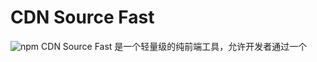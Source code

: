 #  CDN Source Fast
![npm](https://www.npmjs.com/package/cdnsf)
CDN Source Fast 是一个轻量级的纯前端工具，允许开发者通过一个 <script> 标签，在 HTML 中动态加载多个 CDN 资源，并支持通过 JSON 文件进行统一管理。

CDN Source Fast is a lightweight, pure frontend tool that allows developers to dynamically load multiple CDN resources in HTML using a single <script> tag. It also supports unified management of resources via a JSON file.

## 快速开始 Quick Start
### 1.配置CDN源 Configure CDN Sources

在**cdn-config.json**文件中添加CDN源，例如：

Add CDN sources to a cdn-config.json file, for example:

```
{
  "libraries": {
    "jquery": "https://code.jquery.com/jquery-3.6.0.min.js",
    "lodash": "https://cdn.jsdelivr.net/npm/lodash@4.17.21/lodash.min.js",
    "axios": "https://cdn.jsdelivr.net/npm/axios/dist/axios.min.js"
  }
}
```
### 2.引入<script> Add a <script> Tag

在你的前端页面引入script标签：

Include the <script> tag in your frontend page:

```
<script data-cdn="jquery,lodash,axios" src="cdn-loader.js"></script>
```
在**data-cdn**属性中输入**cdn-config.json**中配置库的键值，即可引入对应的库。

Enter the keys of the libraries configured in cdn-config.json in the data-cdn attribute to load the corresponding libraries.

或者使用CDN:

Alternatively, use a CDN:

```
<script data-cdn="jquery,lodash,axios" src="https://unpkg.com/cdnsf@1.0.1/cdn-loader.js"></script>
```



